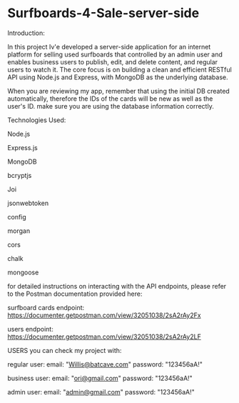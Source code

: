 # Surfboards-4-Sale-server-side

Introduction:

In this project Iv'e developed a server-side application for an internet platform for selling used surfboards that controlled by an admin user and enables business users to publish, edit, and delete content, and regular users to watch it. The core focus is on building a clean and efficient RESTful API using Node.js and Express, with MongoDB as the underlying database.

When you are reviewing my app, remember that using the initial DB created automatically, therefore the IDs of the cards will be new as well as the user's ID. make sure you are using the database information correctly.

Technologies Used:

Node.js

Express.js

MongoDB

bcryptjs

Joi

jsonwebtoken

config

morgan

cors

chalk

mongoose


for detailed instructions on interacting with the API endpoints, please refer to the Postman documentation provided here:

surfboard cards endpoint: https://documenter.getpostman.com/view/32051038/2sA2rAy2Fx

users endpoint: https://documenter.getpostman.com/view/32051038/2sA2rAy2LF

USERS you can check my project with:

regular user: email: "Willis@batcave.com" password: "123456aA!"

business user: email: "ori@gmail.com" password: "123456aA!"

admin user: email: "admin@gmail.com" password: "123456aA!"
